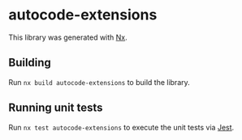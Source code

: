 # autocode-extensions

This library was generated with [Nx](https://nx.dev).

## Building

Run `nx build autocode-extensions` to build the library.

## Running unit tests

Run `nx test autocode-extensions` to execute the unit tests via [Jest](https://jestjs.io).
